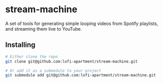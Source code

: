 # stream-machine

A set of tools for generating simple looping videos from Spotify playlists,
and streaming them live to YouTube.

## Installing

```bash
# Either clone the repo
git clone git@github.com:lofi-apartment/stream-machine.git

# Or add it as a submodule to your project
git submodule add git@github.com:lofi-apartment/stream-machine.git
```
